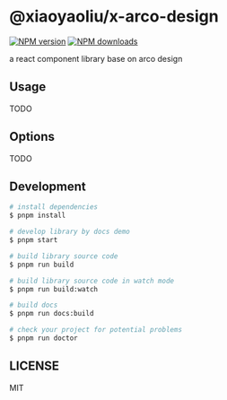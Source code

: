 # @xiaoyaoliu/x-arco-design

[![NPM version](https://img.shields.io/npm/v/@xiaoyaoliu/x-arco-design.svg?style=flat)](https://npmjs.org/package/@xiaoyaoliu/x-arco-design)
[![NPM downloads](http://img.shields.io/npm/dm/@xiaoyaoliu/x-arco-design.svg?style=flat)](https://npmjs.org/package/@xiaoyaoliu/x-arco-design)

a react component library base on arco design

## Usage

TODO

## Options

TODO

## Development

```bash
# install dependencies
$ pnpm install

# develop library by docs demo
$ pnpm start

# build library source code
$ pnpm run build

# build library source code in watch mode
$ pnpm run build:watch

# build docs
$ pnpm run docs:build

# check your project for potential problems
$ pnpm run doctor
```

## LICENSE

MIT
